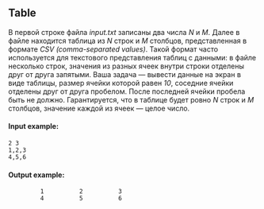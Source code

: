 ## Table

В первой строке файла *input.txt* записаны два числа *N* и *M*. Далее в файле находится таблица из *N* строк и *M* столбцов, представленная в формате *CSV (comma-separated values)*. Такой формат часто используется для текстового представления таблиц с данными: в файле несколько строк, значения из разных ячеек внутри строки отделены друг от друга запятыми. Ваша задача — вывести данные на экран в виде таблицы, размер ячейки которой равен *10*, соседние ячейки отделены друг от друга пробелом. После последней ячейки пробела быть не должно. Гарантируется, что в таблице будет ровно *N* строк и *M* столбцов, значение каждой из ячеек — целое число.

#### Input example:
```commandline
2 3
1,2,3
4,5,6
```

#### Output example:
```commandline
         1          2          3
         4          5          6
```
